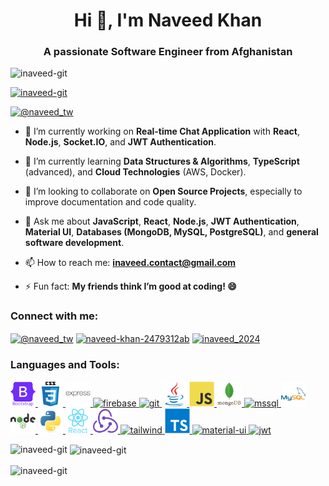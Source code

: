 <h1 align="center">Hi 👋, I'm Naveed Khan</h1>
<h3 align="center">A passionate Software Engineer from Afghanistan</h3>

<p align="left"> <img src="https://komarev.com/ghpvc/?username=inaveed-git&label=Profile%20views&color=0e75b6&style=flat" alt="inaveed-git" /> </p>

<p align="left"> <a href="https://github.com/ryo-ma/github-profile-trophy"><img src="https://github-profile-trophy.vercel.app/?username=inaveed-git" alt="inaveed-git" /></a> </p>

<p align="left"> <a href="https://twitter.com/@naveed_tw" target="blank"><img src="https://img.shields.io/twitter/follow/@naveed_tw?logo=twitter&style=for-the-badge" alt="@naveed_tw" /></a> </p>

- 🔭 I’m currently working on **Real-time Chat Application** with **React**, **Node.js**, **Socket.IO**, and **JWT Authentication**.
- 🌱 I’m currently learning **Data Structures & Algorithms**, **TypeScript** (advanced), and **Cloud Technologies** (AWS, Docker).

- 👯 I’m looking to collaborate on **Open Source Projects**, especially to improve documentation and code quality.

- 💬 Ask me about **JavaScript**, **React**, **Node.js**, **JWT Authentication**, **Material UI**, **Databases (MongoDB, MySQL, PostgreSQL)**, and **general software development**.

- 📫 How to reach me: **inaveed.contact@gmail.com**

- ⚡ Fun fact: **My friends think I’m good at coding! 😄**

<h3 align="left">Connect with me:</h3>
<p align="left">
  <a href="https://twitter.com/@naveed_tw" target="blank"><img align="center" src="https://raw.githubusercontent.com/rahuldkjain/github-profile-readme-generator/master/src/images/icons/Social/twitter.svg" alt="@naveed_tw" height="30" width="40" /></a>
  <a href="https://linkedin.com/in/naveed-khan-2479312ab" target="blank"><img align="center" src="https://raw.githubusercontent.com/rahuldkjain/github-profile-readme-generator/master/src/images/icons/Social/linked-in-alt.svg" alt="naveed-khan-2479312ab" height="30" width="40" /></a>
  <a href="https://www.leetcode.com/inaveed_2024" target="blank"><img align="center" src="https://raw.githubusercontent.com/rahuldkjain/github-profile-readme-generator/master/src/images/icons/Social/leet-code.svg" alt="inaveed_2024" height="30" width="40" /></a>
</p>

<h3 align="left">Languages and Tools:</h3>
<p align="left">
  <a href="https://getbootstrap.com" target="_blank" rel="noreferrer"> <img src="https://raw.githubusercontent.com/devicons/devicon/master/icons/bootstrap/bootstrap-plain-wordmark.svg" alt="bootstrap" width="40" height="40"/> </a>
  <a href="https://www.w3schools.com/css/" target="_blank" rel="noreferrer"> <img src="https://raw.githubusercontent.com/devicons/devicon/master/icons/css3/css3-original-wordmark.svg" alt="css3" width="40" height="40"/> </a>
  <a href="https://expressjs.com" target="_blank" rel="noreferrer"> <img src="https://raw.githubusercontent.com/devicons/devicon/master/icons/express/express-original-wordmark.svg" alt="express" width="40" height="40"/> </a>
  <a href="https://firebase.google.com/" target="_blank" rel="noreferrer"> <img src="https://www.vectorlogo.zone/logos/firebase/firebase-icon.svg" alt="firebase" width="40" height="40"/> </a>
  <a href="https://git-scm.com/" target="_blank" rel="noreferrer"> <img src="https://www.vectorlogo.zone/logos/git-scm/git-scm-icon.svg" alt="git" width="40" height="40"/> </a>
  <a href="https://www.java.com" target="_blank" rel="noreferrer"> <img src="https://raw.githubusercontent.com/devicons/devicon/master/icons/java/java-original.svg" alt="java" width="40" height="40"/> </a>
  <a href="https://developer.mozilla.org/en-US/docs/Web/JavaScript" target="_blank" rel="noreferrer"> <img src="https://raw.githubusercontent.com/devicons/devicon/master/icons/javascript/javascript-original.svg" alt="javascript" width="40" height="40"/> </a>
  <a href="https://www.mongodb.com/" target="_blank" rel="noreferrer"> <img src="https://raw.githubusercontent.com/devicons/devicon/master/icons/mongodb/mongodb-original-wordmark.svg" alt="mongodb" width="40" height="40"/> </a>
  <a href="https://www.microsoft.com/en-us/sql-server" target="_blank" rel="noreferrer"> <img src="https://www.svgrepo.com/show/303229/microsoft-sql-server-logo.svg" alt="mssql" width="40" height="40"/> </a>
  <a href="https://www.mysql.com/" target="_blank" rel="noreferrer"> <img src="https://raw.githubusercontent.com/devicons/devicon/master/icons/mysql/mysql-original-wordmark.svg" alt="mysql" width="40" height="40"/> </a>
  <a href="https://nodejs.org" target="_blank" rel="noreferrer"> <img src="https://raw.githubusercontent.com/devicons/devicon/master/icons/nodejs/nodejs-original-wordmark.svg" alt="nodejs" width="40" height="40"/> </a>
  <a href="https://www.python.org" target="_blank" rel="noreferrer"> <img src="https://raw.githubusercontent.com/devicons/devicon/master/icons/python/python-original.svg" alt="python" width="40" height="40"/> </a>
  <a href="https://reactjs.org/" target="_blank" rel="noreferrer"> <img src="https://raw.githubusercontent.com/devicons/devicon/master/icons/react/react-original-wordmark.svg" alt="react" width="40" height="40"/> </a>
  <a href="https://redux.js.org" target="_blank" rel="noreferrer"> <img src="https://raw.githubusercontent.com/devicons/devicon/master/icons/redux/redux-original.svg" alt="redux" width="40" height="40"/> </a>
  <a href="https://tailwindcss.com/" target="_blank" rel="noreferrer"> <img src="https://www.vectorlogo.zone/logos/tailwindcss/tailwindcss-icon.svg" alt="tailwind" width="40" height="40"/> </a>
  <a href="https://www.typescriptlang.org/" target="_blank" rel="noreferrer"> <img src="https://raw.githubusercontent.com/devicons/devicon/master/icons/typescript/typescript-original.svg" alt="typescript" width="40" height="40"/> </a>
  <a href="https://material-ui.com/" target="_blank" rel="noreferrer"> <img src="https://upload.wikimedia.org/wikipedia/commons/a/a7/Material-UI-logo.svg" alt="material-ui" width="40" height="40"/> </a>
  <a href="https://jwt.io/" target="_blank" rel="noreferrer"> <img src="https://jwt.io/img/logo.svg" alt="jwt" width="40" height="40"/> </a>
</p>

<p><img align="left" src="https://github-readme-stats.vercel.app/api/top-langs?username=inaveed-git&show_icons=true&locale=en&layout=compact" alt="inaveed-git" /></p>

<p>&nbsp;<img align="center" src="https://github-readme-stats.vercel.app/api?username=inaveed-git&show_icons=true&locale=en" alt="inaveed-git" /></p>

<p><img align="center" src="https://github-readme-streak-stats.herokuapp.com/?user=inaveed-git&" alt="inaveed-git" /></p>
